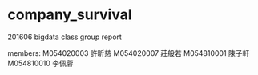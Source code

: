 # company_survival
201606 bigdata class group report

members:
M054020003 許昕慈 
M054020007 莊般若
M054810001 陳子軒
M054810010 李佩蓉
